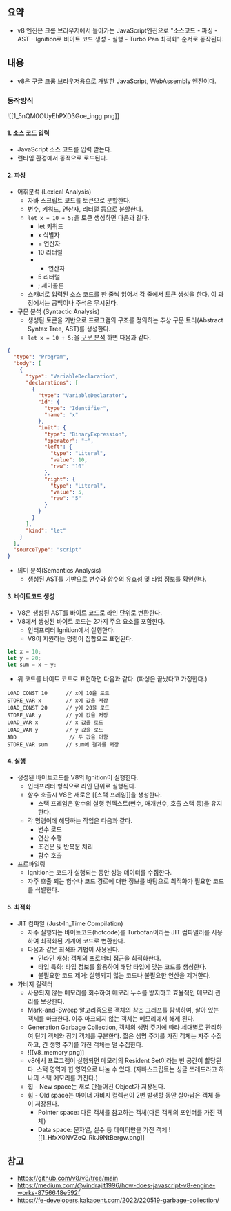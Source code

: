 ## 요약
- v8 엔진은 크롬 브라우저에서 돌아가는 JavaScript엔진으로 "소스코드 - 파싱 - AST - Ignition로 바이트 코드 생성 - 실행 - Turbo Pan 최적화" 순서로 동작된다.
## 내용
- v8은 구글 크롬 브라우저용으로 개발한 JavaScript, WebAssembly 엔진이다.
### 동작방식
![[1_5nQM0OUyEhPXD3Goe_ingg.png]]
#### 1. 소스 코드 입력
- JavaScript 소스 코드를 입력 받는다.
- 런타임 환경에서 동적으로 로드된다.
#### 2. 파싱
- 어휘분석 (Lexical Analysis)
	- 자바 스크립트 코드를 토큰으로 분할한다.
	- 변수, 키워드, 연산자, 리터럴 등으로 분할한다.
	- `let x = 10 + 5;`을 토큰 생성하면 다음과 같다.
		- let 키워드
		- x 식별자
		- = 연산자
		- 10 리터럴
		- + 연산자
		- 5 리터럴
		- ; 세미콜론
	- 스캐너로 입력된 소스 코드를 한 줄씩 읽어서 각 줄에서 토큰 생성을 한다. 이 과정에서는 공백이나 주석은 무시된다.
- 구문 분석 (Syntactic Analysis)
	- 생성된 토큰을 기반으로 프로그램의 구조를 정의하는 추상 구문 트리(Abstract Syntax Tree, AST)를 생성한다.
	- `let x = 10 + 5;`을 [구문 분석](https://esprima.org/demo/parse.html?code=let%20x%20%3D%2010%20%2B%205) 하면 다음과 같다.
```json
{
  "type": "Program",
  "body": [
    {
      "type": "VariableDeclaration",
      "declarations": [
        {
          "type": "VariableDeclarator",
          "id": {
            "type": "Identifier",
            "name": "x"
          },
          "init": {
            "type": "BinaryExpression",
            "operator": "+",
            "left": {
              "type": "Literal",
              "value": 10,
              "raw": "10"
            },
            "right": {
              "type": "Literal",
              "value": 5,
              "raw": "5"
            }
          }
        }
      ],
      "kind": "let"
    }
  ],
  "sourceType": "script"
}
```
- 의미 분석(Semantics Analysis)
	- 생성된 AST를 기반으로 변수와 함수의 유효성 및 타입 정보를 확인한다.
#### 3. 바이트코드 생성
- V8은 생성된 AST를 바이트 코드로 라인 단위로 변환한다.
- V8에서 생성된 바이트 코드는 2가지 주요 요소를 포함한다.
	- 인터프리터 Ignition에서 실행한다.
	- V8이 지원하는 명령어 집합으로 표현된다.
```js
let x = 10;
let y = 20;
let sum = x + y;
```
- 위 코드를 바이트 코드로 표현하면 다음과 같다. (파싱은 끝났다고 가정한다.)
```assembly
LOAD_CONST 10      // x에 10을 로드
STORE_VAR x        // x에 값을 저장
LOAD_CONST 20      // y에 20을 로드
STORE_VAR y        // y에 값을 저장
LOAD_VAR x         // x 값을 로드
LOAD_VAR y         // y 값을 로드
ADD                 // 두 값을 더함
STORE_VAR sum      // sum에 결과를 저장
```
#### 4. 실행
- 생성된 바이트코드를 V8의 Ignition이 실행한다.
	- 인터프리터 형식으로 라인 단위로 실행된다.
	- 함수 호출시 V8은 새로운 [[스택 프레임]]을 생성한다.
		- 스택 프레임은 함수의 실행 컨텍스트(변수, 매개변수, 호출 스택 등)을 유지한다.
	- 각 명령어에 해당하는 작업은 다음과 같다.
		- 변수 로드
		- 연산 수행
		- 조건문 및 반복문 처리
		- 함수 호출
- 프로파일링
	- Ignition는 코드가 실행되는 동안 성능 데이터를 수집한다.
	- 자주 호출 되는 함수나 코드 경로에 대한 정보를 바탕으로 최적화가 필요한 코드를 식별한다.
#### 5. 최적화
- JIT 컴파일 (Just-In_Time Compilation)
	- 자주 실행되는 바이트코드(hotcode)를 Turbofan이라는 JIT 컴파일러를 사용하여 최적화된 기계어 코드로 변환한다.
	- 다음과 같은 최적화 기법이 사용된다.
		- 인라인 캐싱: 객체의 프로퍼티 접근을 최적화한다.
		- 타입 특화: 타입 정보를 활용하여 해당 타입에 맞는 코드를 생성한다.
		- 불필요한 코드 제거: 실행되지 않는 코드나 불필요한 연산을 제거한다.
- 가비지 컬렉터
	- 사용되지 않는 메모리를 회수하여 메모리 누수를 방지하고 효율적인 메모리 관리를 보장한다.
	- Mark-and-Sweep 알고리즘으로 객체의 참조 그래프를 탐색하여, 살아 있는 객체를 마크한다. 이후 마크되지 않는 객체는 메모리에서 해제 된다.
	- Generation Garbage Collection, 객체의 생명 주기에 따라 세대별로 관리하여 단기 객체와 장기 객체를 구분한다. 짧은 생명 주기를 가진 객체는 자주 수집하고, 긴 생명 주기를 가진 객체는 덜 수집한다.
	- ![[v8_memory.png]]
	- v8에서 프로그램이 실행되면 메모리의 Resident Set이라는 빈 공간이 할당된다. 스택 영역과 힙 영역으로 나눌 수 있다. (자바스크립트는 싱글 쓰레드라고 하나의 스택 메모리를 가진다.)
	- 힙 - New space는 새로 만들어진 Object가 저장된다.
	- 힙 - Old space는 마이너 가비지 컬렉션이 2번 발생할 동안 살아남은 객체 들이 저장된다.
		- Pointer space: 다른 객체를 참고하는 객체(다른 객체의 포인터를 가진 객체)
		- Data space: 문자열, 실수 등 데이터만을 가진 객체
![[1_HfxX0NVZeQ_RkJ9NtBergw.png]]
## 참고
- https://github.com/v8/v8/tree/main
- https://medium.com/@vindrajit1996/how-does-javascript-v8-engine-works-8756648e592f
- https://fe-developers.kakaoent.com/2022/220519-garbage-collection/